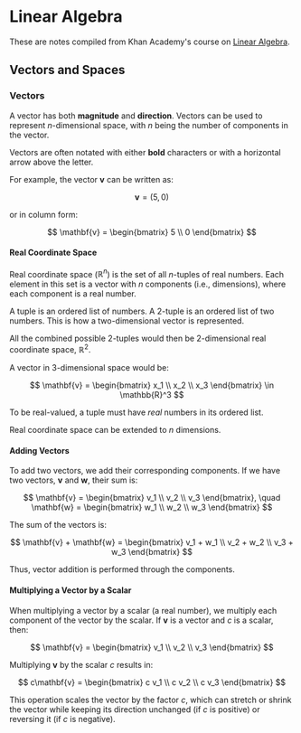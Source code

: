 # Linear Algebra

These are notes compiled from Khan Academy's course on [Linear Algebra](https://www.khanacademy.org/math/linear-algebra).

## Vectors and Spaces

### Vectors

A vector has both **magnitude** and **direction**. Vectors can be used to represent $n$-dimensional space, with $n$ being the number of components in the vector.

Vectors are often notated with either **bold** characters or with a horizontal arrow above the letter.

For example, the vector $\mathbf{v}$ can be written as:

$$
\mathbf{v} = (5, 0)
$$

or in column form:

$$
\mathbf{v} = 
\begin{bmatrix}
5 \\ 
0
\end{bmatrix}
$$

#### Real Coordinate Space

Real coordinate space ($\mathbb{R}^n$) is the set of all $n$-tuples of real numbers. Each element in this set is a vector with $n$ components (i.e., dimensions), where each component is a real number.

A tuple is an ordered list of numbers. A 2-tuple is an ordered list of two numbers. This is how a two-dimensional vector is represented.

All the combined possible 2-tuples would then be 2-dimensional real coordinate space, $\mathbb{R}^2$.

A vector in 3-dimensional space would be:

$$
\mathbf{v} = 
\begin{bmatrix}
x_1 \\ 
x_2 \\ 
x_3
\end{bmatrix} \in \mathbb{R}^3
$$

To be real-valued, a tuple must have *real* numbers in its ordered list.

Real coordinate space can be extended to *n* dimensions.

#### Adding Vectors

To add two vectors, we add their corresponding components. If we have two vectors, $\mathbf{v}$ and $\mathbf{w}$, their sum is:

$$
\mathbf{v} = 
\begin{bmatrix}
v_1 \\ 
v_2 \\ 
v_3
\end{bmatrix}, \quad
\mathbf{w} = 
\begin{bmatrix}
w_1 \\ 
w_2 \\ 
w_3
\end{bmatrix}
$$

The sum of the vectors is:

$$
\mathbf{v} + \mathbf{w} = 
\begin{bmatrix}
v_1 + w_1 \\ 
v_2 + w_2 \\ 
v_3 + w_3
\end{bmatrix}
$$

Thus, vector addition is performed through the components.

#### Multiplying a Vector by a Scalar

When multiplying a vector by a scalar (a real number), we multiply each component of the vector by the scalar. If $\mathbf{v}$ is a vector and $c$ is a scalar, then:

$$
\mathbf{v} = 
\begin{bmatrix}
v_1 \\ 
v_2 \\ 
v_3
\end{bmatrix}
$$

Multiplying $\mathbf{v}$ by the scalar $c$ results in:

$$
c\mathbf{v} = 
\begin{bmatrix}
c v_1 \\ 
c v_2 \\ 
c v_3
\end{bmatrix}
$$

This operation scales the vector by the factor $c$, which can stretch or shrink the vector while keeping its direction unchanged (if $c$ is positive) or reversing it (if $c$ is negative).
